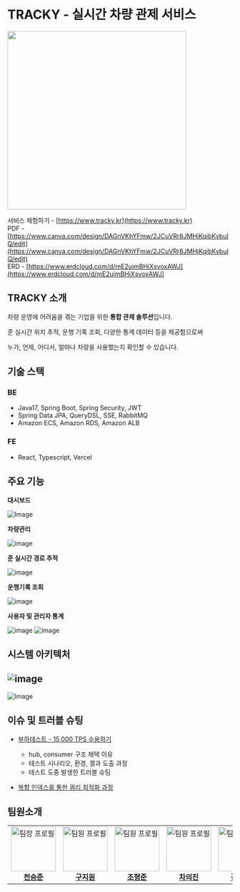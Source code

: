 # TRACKY - 실시간 차량 관제 서비스

<img src="https://github.com/Kernel360/KDEV4-TRACKY-BE/blob/resource/img-tracky/image.png?raw=true" width="400">

서비스 체험하기 - [https://www.tracky.kr](https://www.tracky.kr)<br/>
PDF - [https://www.canva.com/design/DAGnVKhYFmw/2JCuVRr8JMHjKqibKvbuIQ/edit](https://www.canva.com/design/DAGnVKhYFmw/2JCuVRr8JMHjKqibKvbuIQ/edit)<br/>
ERD - [https://www.erdcloud.com/d/mE2uimBHiXsvoxAWJ](https://www.erdcloud.com/d/mE2uimBHiXsvoxAWJ)



## TRACKY 소개
차량 운영에 어려움을 겪는 기업을 위한 **통합 관제 솔루션**입니다.

준 실시간 위치 추적, 운행 기록 조회, 다양한 통계 데이터 등을 제공함으로써

누가, 언제, 어디서, 얼마나 차량을 사용했는지 확인할 수 있습니다.

## 기술 스택
### BE
- Java17, Spring Boot, Spring Security, JWT
- Spring Data JPA, QueryDSL, SSE, RabbitMQ
- Amazon ECS, Amazon RDS, Amazon ALB


### FE
- React, Typescript, Vercel 


## 주요 기능

**대시보드**

![Image](https://github.com/user-attachments/assets/2460c131-a4ab-4194-b7f5-7d6cfc251c2c)

**차량관리**

![image](https://github.com/user-attachments/assets/4a340ef1-06a9-46d1-a23c-1fe145fc3ee4)


**준 실시간 경로 추적**

![image](https://github.com/user-attachments/assets/b1049061-a66b-483f-8a3a-a33856afacc2)



**운행기록 조회**

![image](https://github.com/user-attachments/assets/ed011f62-7f4e-4d07-b847-11bcfd7a3cce)



**사용자 및 관리자 통계**

![image](https://github.com/user-attachments/assets/b80b6fa8-0a30-4958-8f8d-45baa4505353)
![image](https://github.com/user-attachments/assets/e59c7f7b-fc92-492d-b9da-05161fd0186c)





## 시스템 아키텍처
![image](https://github.com/user-attachments/assets/dd4dae3e-c694-4340-bb05-5da51b74ab86)
---
![Image](https://github.com/user-attachments/assets/fccb1d2b-671f-4e15-8ca6-782d31b58f95)


## 이슈 및 트러블 슈팅
- [부하테스트 - 15,000 TPS 수용하기](https://www.notion.so/1cea3f519ab880979ae1c736bf9f0198)
  - hub, consumer 구조 채택 이유
  - 테스트 시나리오, 환경, 결과 도출 과정
  - 테스트 도중 발생한 트러블 슈팅

- [복합 인덱스를 통한 쿼리 최적화 과정](https://github.com/Kernel360/KDEV4-TRACKY-BE/wiki/%EB%B3%B5%ED%95%A9-%EC%9D%B8%EB%8D%B1%EC%8A%A4%EB%A5%BC-%ED%86%B5%ED%95%9C-%EC%A1%B0%ED%9A%8C-%EC%BF%BC%EB%A6%AC-%EC%B5%9C%EC%A0%81%ED%99%94-%EA%B3%BC%EC%A0%95)


## 팀원소개
<table>
  <tbody>
    <tr>
      <td align="center">
        <a href="https://github.com/jun950829">
          <img src="https://avatars.githubusercontent.com/u/55969783?v=4" width="100px;" alt="팀장 프로필"/><br />
          <span><b>천승준</b></span>
        </a>
      </td>
      <td align="center">
        <a href="https://github.com/ji-won-2">
          <img src="https://avatars.githubusercontent.com/u/200579267?v=4" width="100px;" alt="팀원 프로필"/><br />
          <span><b>구지원</b></span>
        </a>
      </td>
      <td align="center">
        <a href="https://github.com/Tojaman">
          <img src="https://avatars.githubusercontent.com/u/89668546?v=4" width="100px;" alt="팀원 프로필"/><br />
          <span><b>조형준</b></span>
        </a>
      </td>
      <td align="center">
        <a href="https://github.com/devJeenee">
          <img src="https://avatars.githubusercontent.com/u/95906139?v=4" width="100px;" alt="팀원 프로필"/><br />
          <span><b>차의진</b></span>
        </a>
      </td>
      <td align="center">
        <a href="https://github.com/kimchijinju">
          <img src="https://avatars.githubusercontent.com/u/85796402?v=4" width="100px;" alt="팀원 프로필"/><br />
          <span><b>김한빈</b></span>
        </a>
      </td>
      <td align="center">
        <a href="https://github.com/ongsttt52">
          <img src="https://avatars.githubusercontent.com/u/177156866?v=4" width="100px;" alt="팀원 프로필"/><br />
          <span><b>오승택</b></span>
        </a>
      </td>
    </tr>
  </tbody>
</table>



